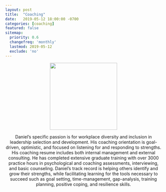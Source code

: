 ```yaml
---
layout: post
title:  "Coaching"
date:   2019-05-12 18:00:00 -0700
categories: [coaching]
featured: false
sitemap:
  priority: 0.6
  changefreq: 'monthly'
  lastmod: 2019-05-12
  exclude: 'no'
---
```


<p align="center">
  <img src="https://pinedo.org/assets/png/dpinedo_photo.png" height="216" width="216">
</p>

<p align="center">
Daniel’s specific passion is for workplace diversity and inclusion in leadership selection and development. His coaching orientation is goal-driven, optimistic, and focused on listening for and responding to strengths. His coaching resume includes both internal management and external consulting. He has completed extensive graduate training with over 3000 practice hours in psychological and coaching assessments, interviewing, and basic counseling. Daniel’s track record is helping others identify and grow their strengths, while facilitating learning for the tools necessary to succeed such as goal setting, time-management, gap-analysis, training planning, positive coping, and resilience skills.
</p>
